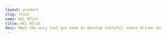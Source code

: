 ```yaml
---
layout: product
slug: rtist
name: HCL RTist
title: HCL RTist
desc: Meet the only tool you need to develop stateful, event-driven and real-time applications.
---
```

